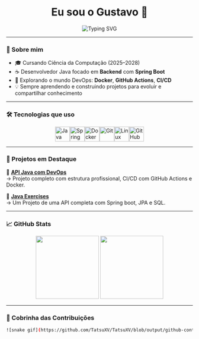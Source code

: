 <h1 align="center">Eu sou o Gustavo 👋</h1>

<p align="center">
  <img src="https://readme-typing-svg.demolab.com?font=Fira+Code&weight=500&pause=1000&color=3AD9FF&center=true&vCenter=true&width=435&lines=Backend+Java+Developer;DevOps+Enthusiast;Apaixonado+por+Tecnologia+%F0%9F%92%BB" alt="Typing SVG" />
</p>

---

### 🚀 Sobre mim

- 🎓 Cursando Ciência da Computação (2025–2028)
- ☕ Desenvolvedor Java focado em **Backend** com **Spring Boot**
- 🐳 Explorando o mundo DevOps: **Docker**, **GitHub Actions**, **CI/CD**
- 💡 Sempre aprendendo e construindo projetos para evoluir e compartilhar conhecimento

---

### 🛠️ Tecnologias que uso

<div style="display: flex; justify-content: center;">
  <img src="https://cdn.jsdelivr.net/gh/devicons/devicon/icons/java/java-original.svg" height="40" alt="Java"/>
  <img src="https://cdn.jsdelivr.net/gh/devicons/devicon/icons/spring/spring-original.svg" height="40" alt="Spring"/>
  <img src="https://cdn.jsdelivr.net/gh/devicons/devicon/icons/docker/docker-original.svg" height="40" alt="Docker"/>
  <img src="https://cdn.jsdelivr.net/gh/devicons/devicon/icons/git/git-original.svg" height="40" alt="Git"/>
  <img src="https://cdn.jsdelivr.net/gh/devicons/devicon/icons/linux/linux-original.svg" height="40" alt="Linux"/>
  <img src="https://cdn.jsdelivr.net/gh/devicons/devicon/icons/github/github-original.svg" height="40" alt="GitHub"/>
</div>

---

### 📂 Projetos em Destaque

🔹 [**API Java com DevOps**](https://github.com/TatsuXV/devops-java-api)  
→ Projeto completo com estrutura profissional, CI/CD com GitHub Actions e Docker.

🔹 [**Java Exercises**](https://github.com/TatsuXV/CadastroDeHer-is)  
→ Um Projeto de uma API completa com Spring boot, JPA e SQL.

---

### 📈 GitHub Stats

<div align="center">
  <img height="170" src="https://github-readme-stats.vercel.app/api?username=TatsuXV&show_icons=true&theme=github_dark&count_private=true&hide_border=true" />
  <img height="170" src="https://github-readme-stats.vercel.app/api/top-langs/?username=TatsuXV&layout=compact&theme=github_dark&hide_border=true" />
</div>

---

### 🐍 Cobrinha das Contribuições

```bash
![snake gif](https://github.com/TatsuXV/TatsuXV/blob/output/github-contribution-grid-snake.svg)
